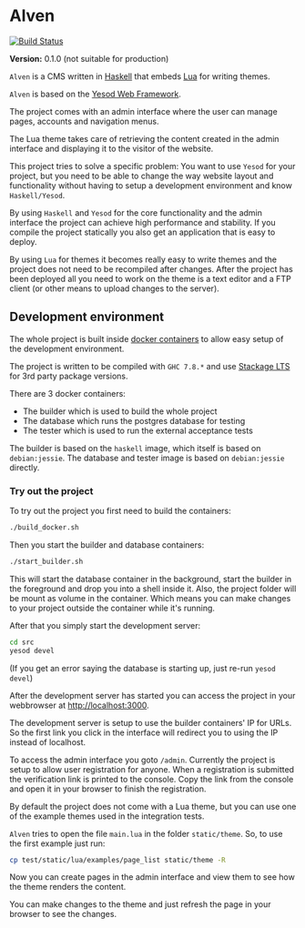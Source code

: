 # Alven

[![Build Status](https://travis-ci.org/rzetterberg/alven.svg?branch=master)](https://travis-ci.org/rzetterberg/alven)

**Version:** 0.1.0 (not suitable for production)

`Alven` is a CMS written in [Haskell](https://www.haskell.org) that embeds
[Lua](http://www.lua.org) for writing themes.

`Alven` is based on the [Yesod Web Framework](http://www.yesodweb.com/).

The project comes with an admin interface where the user can manage pages,
accounts and navigation menus. 

The Lua theme takes care of retrieving the content created in the admin
interface and displaying it to the visitor of the website.

This project tries to solve a specific problem: You want to use `Yesod` for your
project, but you need to be able to change the way website layout and functionality
without having to setup a development environment and know `Haskell/Yesod`.

By using `Haskell` and `Yesod` for the core functionality and the admin
interface the project can achieve high performance and stability. If you compile
the project statically you also get an application that is easy to deploy.

By using `Lua` for themes it becomes really easy to write themes and the project
does not need to be recompiled after changes. After the project has been
deployed all you need to work on the theme is a text editor and a FTP client
(or other means to upload changes to the server).

## Development environment

The whole project is built inside [docker containers](https://www.docker.com/)
to allow easy setup of the development environment.

The project is written to be compiled with `GHC 7.8.*` and use
[Stackage LTS](https://www.stackage.org/) for 3rd party package versions.

There are 3 docker containers:

- The builder which is used to build the whole project
- The database which runs the postgres database for testing
- The tester which is used to run the external acceptance tests

The builder is based on the `haskell` image, which itself is based on
`debian:jessie`. The database and tester image is based on `debian:jessie`
directly.

### Try out the project

To try out the project you first need to build the containers:

```bash
./build_docker.sh
```

Then you start the builder and database containers:

```bash
./start_builder.sh
```

This will start the database container in the background, start the builder
in the foreground and drop you into a shell inside it. Also, the project
folder will be mount as volume in the container. Which means you can make
changes to your project outside the container while it's running.

After that you simply start the development server:

```bash
cd src
yesod devel
```

(If you get an error saying the database is starting up, just re-run
`yesod devel`)

After the development server has started you can access the project in your
webbrowser at [http://localhost:3000](http://localhost:3000).

The development server is setup to use the builder containers' IP for URLs. So
the first link you click in the interface will redirect you to using the IP
instead of localhost.

To access the admin interface you goto `/admin`. Currently the project is setup
to allow user registration for anyone. When a registration is submitted the
verification link is printed to the console. Copy the link from the console and
open it in your browser to finish the registration.

By default the project does not come with a Lua theme, but you can use one of
the example themes used in the integration tests.

`Alven` tries to open the file `main.lua` in the folder `static/theme`. So, to
use the first example just run:

```bash
cp test/static/lua/examples/page_list static/theme -R
```

Now you can create pages in the admin interface and view them to see how the
theme renders the content.

You can make changes to the theme and just refresh the page in your browser
to see the changes.
